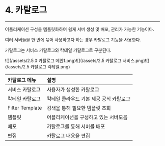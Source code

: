 # 4. 카탈로그

---

어플리케이션 구성을 템플릿화하여 쉽게 서버 생성 및 배포, 관리가 가능한 기능이다.

여러 서버들을 한 번에 묶어 사용하고자 하는 경우 카탈로그 기능을 사용한다.

카탈로그는 서비스 카탈로그와 칵테일 카탈로그로 구분된다.

![](/assets/2.5.0 카탈로그 메인1.png)![](/assets/2.5 카탈로그 서비스.png)![](/assets/2.5 카탈로그 칵테일.png)

| **카탈로그 메뉴** | **설명** |
| :--- | :--- |
| 서비스 카탈로그 | 사용자가 생성한 카탈로그 |
| 칵테일 카탈로그 | 칵테일 클라우드 기본 제공 공식 카탈로그 |
| Filter Template | 검색을 통해 필요한 템플릿 조회 |
| 템플릿 | 어플리케이션을 구성하고 있는 서버모음 |
| 배포 | 카탈로그를 통해 서버를 배포 |
| 편집 | 카탈로그 내용을 편집 |



